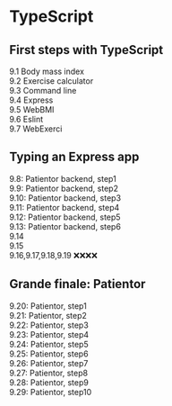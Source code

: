 # TypeScript  

## First steps with TypeScript  

9.1 Body mass index  
9.2 Exercise calculator  
9.3 Command line  
9.4 Express  
9.5 WebBMI  
9.6 Eslint  
9.7 WebExerci

## Typing an Express app

9.8: Patientor backend, step1  
9.9: Patientor backend, step2  
9.10: Patientor backend, step3  
9.11: Patientor backend, step4  
9.12: Patientor backend, step5  
9.13: Patientor backend, step6  
9.14  
9.15  
9.16,9.17,9.18,9.19 ❌❌❌❌


## Grande finale: Patientor
9.20: Patientor, step1  
9.21: Patientor, step2  
9.22: Patientor, step3  
9.23: Patientor, step4  
9.24: Patientor, step5  
9.25: Patientor, step6  
9.26: Patientor, step7  
9.27: Patientor, step8  
9.28: Patientor, step9  
9.29: Patientor, step10  


